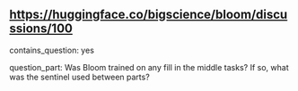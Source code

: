 ## https://huggingface.co/bigscience/bloom/discussions/100

contains_question: yes

question_part: Was Bloom trained on any fill in the middle tasks? If so, what was the sentinel used between parts?
